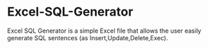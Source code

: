 # Excel-SQL-Generator
Excel SQL Generator is a simple Excel file that allows the user easily generate SQL sentences (as Insert,Update,Delete,Exec).
